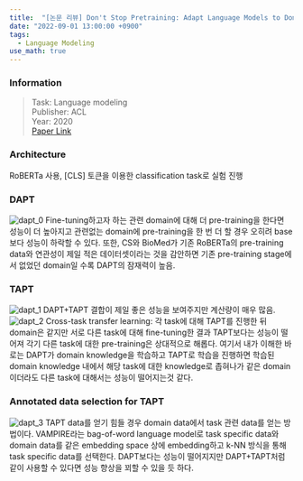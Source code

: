 ```yaml
---
title:  "[논문 리뷰] Don't Stop Pretraining: Adapt Language Models to Domains and Tasks"
date: "2022-09-01 13:00:00 +0900"
tags:
  - Language Modeling
use_math: true
---
```


### Information
> Task: Language modeling \
> Publisher: ACL \
> Year: 2020 \
> [Paper Link](https://arxiv.org/abs/2004.10964)

### Architecture
RoBERTa 사용, [CLS] 토큰을 이용한 classification task로 실험 진행

### DAPT
![dapt_0](https://squiduu.github.io/assets/img/review/dapt/0.png)
Fine-tuning하고자 하는 관련 domain에 대해 더 pre-training을 한다면 성능이 더 높아지고 관련없는 domain에 pre-training을 한 번 더 할 경우 오히려 base보다 성능이 하락할 수 있다. 또한, CS와 BioMed가 기존 RoBERTa의 pre-training data와 연관성이 제일 적은 데이터셋이라는 것을 감안하면 기존 pre-training stage에서 없었던 domain일 수록 DAPT의 잠재력이 높음.

### TAPT
![dapt_1](https://squiduu.github.io/assets/img/review/dapt/1.png)
DAPT+TAPT 결합이 제일 좋은 성능을 보여주지만 계산량이 매우 많음.
![dapt_2](https://squiduu.github.io/assets/img/review/dapt/2.png)
Cross-task transfer learning: 각 task에 대해 TAPT를 진행한 뒤 domain은 같지만 서로 다른 task에 대해 fine-tuning한 결과 TAPT보다는 성능이 떨어져 각기 다른 task에 대한 pre-training은 상대적으로 해롭다. 여기서 내가 이해한 바로는 DAPT가 domain knowledge을 학습하고 TAPT로 학습을 진행하면 학습된 domain knowledge 내에서 해당 task에 대한 knowledge로 좁혀나가 같은 domain이더라도 다른 task에 대해서는 성능이 떨어지는것 같다.

### Annotated data selection for TAPT
![dapt_3](https://squiduu.github.io/assets/img/review/dapt/3.png)
TAPT data를 얻기 힘들 경우 domain data에서 task 관련 data를 얻는 방법이다. VAMPIRE라는 bag-of-word language model로 task specific data와 domain data를 같은 embedding space 상에 embedding하고 k-NN 방식을 통해 task specific data를 선택한다. DAPT보다는 성능이 떨어지지만 DAPT+TAPT처럼 같이 사용할 수 있다면 성능 향상을 꾀할 수 있을 듯 하다.